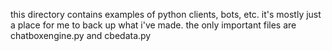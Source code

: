 this directory contains examples of python clients, bots, etc. it's mostly just a place for me to back up what i've made. the only important files are chatboxengine.py and cbedata.py
